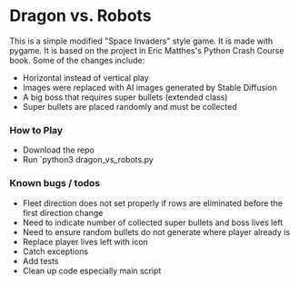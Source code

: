 # Dragon vs. Robots

This is a simple modified "Space Invaders" style game. It is made with pygame.
It is based on the project in Eric Matthes's Python Crash Course book. Some
of the changes include:

- Horizontal instead of vertical play
- Images were replaced with AI images generated by Stable Diffusion
- A big boss that requires super bullets (extended class)
- Super bullets are placed randomly and must be collected

### How to Play

- Download the repo
- Run `python3 dragon_vs_robots.py

### Known bugs / todos

- Fleet direction does not set properly if rows are eliminated before the first direction change
- Need to indicate number of collected super bullets and boss lives left
- Need to ensure random bullets do not generate where player already is
- Replace player lives left with icon
- Catch exceptions
- Add tests
- Clean up code especially main script